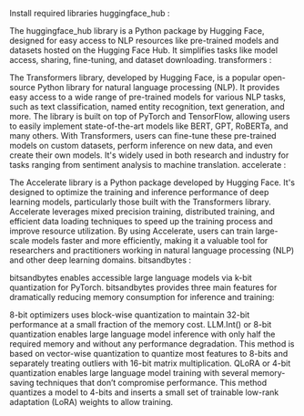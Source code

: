 Install required libraries
huggingface_hub :

The huggingface_hub library is a Python package by Hugging Face, designed for easy access to NLP resources like pre-trained models and datasets hosted on the Hugging Face Hub. It simplifies tasks like model access, sharing, fine-tuning, and dataset downloading.
transformers :

The Transformers library, developed by Hugging Face, is a popular open-source Python library for natural language processing (NLP). It provides easy access to a wide range of pre-trained models for various NLP tasks, such as text classification, named entity recognition, text generation, and more. The library is built on top of PyTorch and TensorFlow, allowing users to easily implement state-of-the-art models like BERT, GPT, RoBERTa, and many others. With Transformers, users can fine-tune these pre-trained models on custom datasets, perform inference on new data, and even create their own models. It's widely used in both research and industry for tasks ranging from sentiment analysis to machine translation.
accelerate :

The Accelerate library is a Python package developed by Hugging Face. It's designed to optimize the training and inference performance of deep learning models, particularly those built with the Transformers library. Accelerate leverages mixed precision training, distributed training, and efficient data loading techniques to speed up the training process and improve resource utilization. By using Accelerate, users can train large-scale models faster and more efficiently, making it a valuable tool for researchers and practitioners working in natural language processing (NLP) and other deep learning domains.
bitsandbytes :

bitsandbytes enables accessible large language models via k-bit quantization for PyTorch. bitsandbytes provides three main features for dramatically reducing memory consumption for inference and training:

8-bit optimizers uses block-wise quantization to maintain 32-bit performance at a small fraction of the memory cost.
LLM.Int() or 8-bit quantization enables large language model inference with only half the required memory and without any performance degradation. This method is based on vector-wise quantization to quantize most features to 8-bits and separately treating outliers with 16-bit matrix multiplication.
QLoRA or 4-bit quantization enables large language model training with several memory-saving techniques that don’t compromise performance. This method quantizes a model to 4-bits and inserts a small set of trainable low-rank adaptation (LoRA) weights to allow training.
